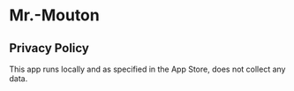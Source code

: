 # Mr.-Mouton

## Privacy Policy
This app runs locally and as specified in the App Store, does not collect any data.
